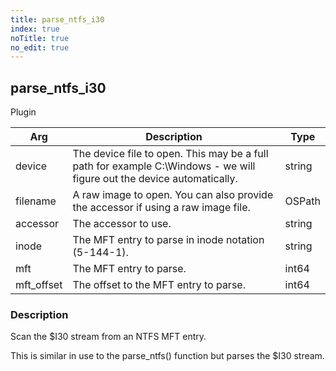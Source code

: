```yaml
---
title: parse_ntfs_i30
index: true
noTitle: true
no_edit: true
---
```




<div class="vql_item"></div>


## parse_ntfs_i30
<span class='vql_type pull-right page-header'>Plugin</span>



<div class="vqlargs"></div>

Arg | Description | Type
----|-------------|-----
device|The device file to open. This may be a full path for example C:\Windows - we will figure out the device automatically.|string
filename|A raw image to open. You can also provide the accessor if using a raw image file.|OSPath
accessor|The accessor to use.|string
inode|The MFT entry to parse in inode notation (5-144-1).|string
mft|The MFT entry to parse.|int64
mft_offset|The offset to the MFT entry to parse.|int64

### Description

Scan the $I30 stream from an NTFS MFT entry.

This is similar in use to the parse_ntfs() function but parses the
$I30 stream.


